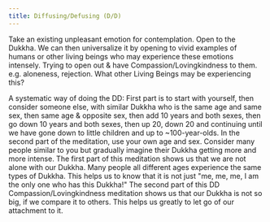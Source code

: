 ```yaml
---
title: Diffusing/Defusing (D/D)
---
```


Take an existing unpleasant emotion for contemplation. Open to the Dukkha. 
We can then universalize it by opening to vivid examples of humans or other living beings who may experience these emotions intensely. 
Trying to open out & have Compassion/Lovingkindness to them. e.g. aloneness, rejection. 
What other Living Beings may be experiencing this?

A systematic way of doing the DD:
First part is to start with yourself, then consider someone else, with similar Dukkha who is the same age and same sex, then same age & opposite sex, then add 10 years and both sexes, then go down 10 years and both sexes, then up 20, down 20 and continuing until we have gone down to little children and up to ~100-year-olds.
In the second part of the meditation, use your own age and sex.
Consider many people similar to you but gradually imagine their Dukkha getting more and more intense.
The first part of this meditation shows us that we are not alone with our Dukkha. Many people all different ages experience the same types of Dukkha. This helps us to know that it is not just "me, me, me, I am the only one who has this Dukkha!"
The second part of this DD Compassion/Lovingkindness meditation shows us that our Dukkha is not so big, if we compare it to others. This helps us greatly to let go of our attachment to it.